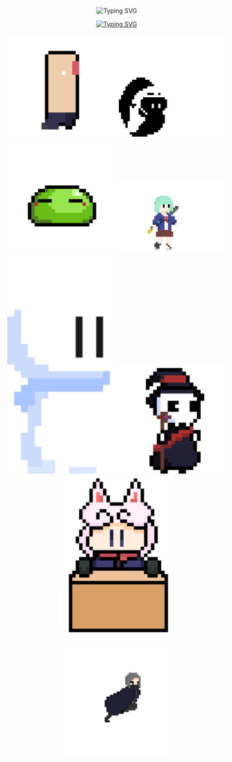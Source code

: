 <p align="center">
<a herf="https://git.io/typing-svg"><img src="https://readme-typing-svg.demolab.com?font=Jersey+10&size=30&pause=1000&color=2AF710&center=true&vCenter=true&random=true&width=500&lines=I+am+Game+Developer+And+Designer!;You+Can+See+My+Game+And+Design+to+My+Repo!;Well%2C+GoodBye!;Hello!;Welcome+To+My+Github+Page!;Is+There+Anyone%3F" alt="Typing SVG" /></a>
</p>
<p align="center">
<a href="https://git.io/typing-svg"><img src="https://readme-typing-svg.demolab.com?font=Tektur&weight=500&size=30&letterSpacing=-1px&pause=1000&color=7DFFCE&center=true&vCenter=true&width=500&lines=The+Characters+I+Made" alt="Typing SVG" /></a>
</p>

<div align="center">
  <img src="Player1.gif" style="width:50%;height:50%;"/><img src="GhostAttack.gif" style="width:50%;height:50%;"/><img src="Slime.gif" style="width:50%;height:50%;"/><img src="animation idle_edited.gif" style="width:50%;height:50%;"/><img src="Player.gif" style="width:50%;height:50%;"/><img src="Dark Wizard2.gif" style="width:50%;height:50%"/><img src="Shop Manager.gif" style="width:50%;height:50%"/>
  <img src="player_move.gif" style="width:50%;height:50%"/>
</div>
